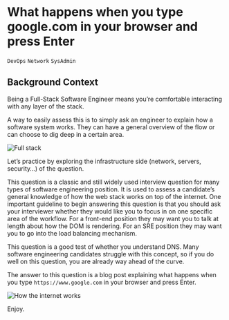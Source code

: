 # What happens when you type google.com in your browser and press Enter

`DevOps`
`Network`
`SysAdmin`

## Background Context
Being a Full-Stack Software Engineer means you’re comfortable interacting with any layer of the stack.


A way to easily assess this is to simply ask an engineer to explain how a software system works. They can have a general overview of the flow or can choose to dig deep in a certain area.

![Full stack](https://s3.amazonaws.com/intranet-projects-files/holbertonschool-sysadmin_devops/298/aJPw3mw.jpg)


Let’s practice by exploring the infrastructure side (network, servers, security…) of the question.



This question is a classic and still widely used interview question for many types of software engineering position. It is used to assess a candidate’s general knowledge of how the web stack works on top of the internet. One important guideline to begin answering this question is that you should ask your interviewer whether they would like you to focus in on one specific area of the workflow. For a front-end position they may want you to talk at length about how the DOM is rendering. For an SRE position they may want you to go into the load balancing mechanism.


This question is a good test of whether you understand DNS. Many software engineering candidates struggle with this concept, so if you do well on this question, you are already way ahead of the curve.


The answer to this question is a blog post explaining what happens when you type `https://www.google.com` in your browser and press Enter.

![How the internet works](https://www.linkedin.com/pulse/what-happens-when-you-type-httpswwwgooglecom-your-press-abdulmalik-ndmdf/)


Enjoy.



